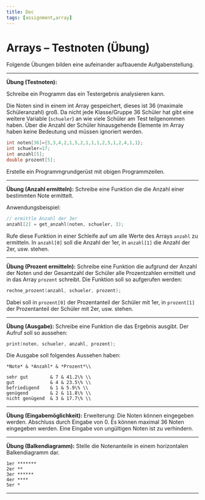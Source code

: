 ```yaml
---
title: Doc
tags: [assignment,array]
---
```


# Arrays – Testnoten (Übung)

Folgende Übungen bilden eine aufeinander aufbauende Aufgabenstellung.

---

**Übung (Testnoten):**

Schreibe ein Programm das ein Testergebnis analysieren kann.

Die Noten sind in einem int Array gespeichert, dieses ist 36 (maximale Schüleranzahl) groß. Da nicht jede Klasse/Gruppe 36 Schüler hat gibt eine weitere Variable (`schueler`) an wie viele Schüler am Test teilgenommen haben. Über die Anzahl der Schüler hinausgehende Elemente im Array haben keine Bedeutung und müssen ignoriert werden.

```c
int noten[36]={5,3,4,2,1,5,2,1,1,1,2,5,1,2,4,1,1};
int schueler=17;
int anzahl[5];
double prozent[5];
```

Erstelle ein Programmgrundgerüst mit obigen Programmzeilen.



---

**Übung (Anzahl ermitteln):** Schreibe eine Funktion die die Anzahl einer bestimmten Note ermittelt.

Anwendungsbeispiel:
```c
// ermittle Anzahl der 3er
anzahl[2] = get_anzahl(noten, schueler, 3); 
```
Rufe diese Funktion in einer Schleife auf um alle Werte des Arrays `anzahl` zu ermitteln.
In `anzahl[0]` soll die Anzahl der 1er, in `anzahl[1]` die Anzahl der 2er, usw. stehen.



---


**Übung (Prozent ermitteln):**
Schreibe eine Funktion die aufgrund der Anzahl der Noten und der Gesamtzahl der Schüler alle Prozentzahlen ermittelt und in das Array `prozent` schreibt.
Die Funktion soll so aufgerufen werden:
```c
rechne_prozent(anzahl, schueler, prozent); 
```
Dabei soll in `prozent[0]` der Prozentanteil der Schüler mit 1er, in `prozent[1]` der Prozentanteil der Schüler mit 2er, usw. stehen.



---
**Übung (Ausgabe):** Schreibe eine Funktion die das Ergebnis ausgibt. Der Aufruf soll so aussehen:

```c
print(noten, schueler, anzahl, prozent);
```
Die Ausgabe soll folgendes Aussehen haben:

```
*Note* & *Anzahl* & *Prozent*\\

sehr gut 		& 7 & 41.2\% \\
gut 			& 4 & 23.5\% \\
befriedigend 	& 1 & 5.9\% \\
genügend 		& 2 & 11.8\% \\
nicht genügend 	& 3 & 17.7\% \\
```

---
**Übung (Eingabemöglichkeit):**
Erweiterung: Die Noten können eingegeben werden. Abschluss durch Eingabe von 0. Es können maximal 36 Noten eingegeben werden. Eine Eingabe von ungültigen Noten ist zu verhindern.

---
**Übung (Balkendiagramm):** Stelle die Notenanteile in einem horizontalen Balkendiagramm dar.

```
1er *******
2er **
3er ******
4er ****
5er *
```

---

